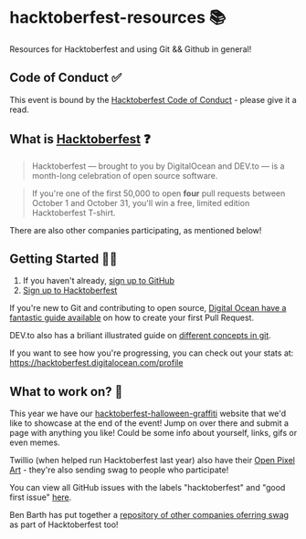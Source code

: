 # hacktoberfest-resources 📚

Resources for Hacktoberfest and using Git &amp;&amp; Github in general!

## Code of Conduct ✅

This event is bound by the [Hacktoberfest Code of Conduct](https://do.co/hacktoberconduct) - please give it a read.

## What is [Hacktoberfest](https://hacktoberfest.digitalocean.com) ❓

> Hacktoberfest — brought to you by DigitalOcean and DEV.to — is a month-long celebration of open source software.

> If you're one of the first 50,000 to open **four** pull requests between October 1 and October 31, you'll win a free, limited edition Hacktoberfest T-shirt.

There are also other companies participating, as mentioned below!

## Getting Started 👩‍🏫

1. If you haven't already, [sign up to GitHub](https://github.com/join)
1. [Sign up to Hacktoberfest](https://hacktoberfest.digitalocean.com)

If you're new to Git and contributing to open source, [Digital Ocean have a fantastic guide available](https://www.digitalocean.com/community/tutorials/how-to-create-a-pull-request-on-github) on how to create your first Pull Request.

DEV.to also has a briliant illustrated guide on [different concepts in git](https://dev.to/unseenwizzard/learn-git-concepts-not-commands-4gjc).

If you want to see how you're progressing, you can check out your stats at: https://hacktoberfest.digitalocean.com/profile

## What to work on? 🤔

This year we have our [hacktoberfest-halloween-graffiti](http://github.com/juniordevio/hacktoberfest-halloween-graffiti) website that we'd like to showcase at the end of the event! Jump on over there and submit a page with anything you like! Could be some info about yourself, links, gifs or even memes.

Twillio (when helped run Hacktoberfest last year) also have their [Open Pixel Art](https://open-pixel-art.com/) - they're also sending swag to people who participate!

You can view all GitHub issues with the labels "hacktoberfest" and "good first issue" [here](https://github.com/issues?utf8=✓&q=is%3Aopen+is%3Aissue+label%3Ahacktoberfest+label%3A"good+first+issue"+).

Ben Barth has put together a [repository of other companies oferring swag](https://github.com/benbarth/hacktoberfest-swag) as part of Hacktoberfest too!


